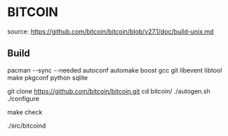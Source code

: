 # BITCOIN

source: https://github.com/bitcoin/bitcoin/blob/v27.1/doc/build-unix.md

## Build

  pacman --sync --needed autoconf automake boost gcc git libevent libtool make pkgconf python sqlite
  
  git clone https://github.com/bitcoin/bitcoin.git
  cd bitcoin/
  ./autogen.sh
  ./configure
  
  make check
  
  ./src/bitcoind
